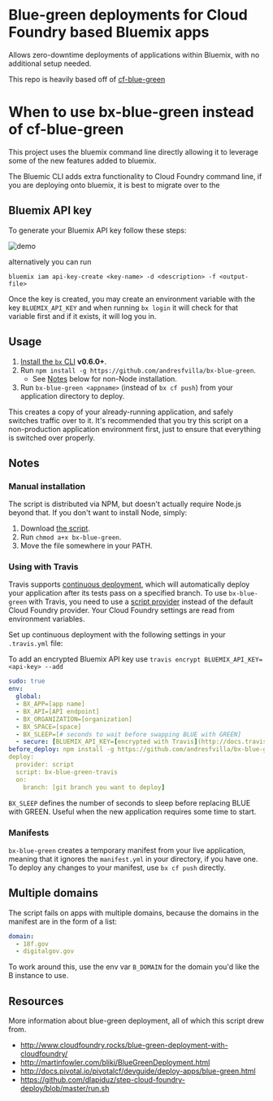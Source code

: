 # Blue-green deployments for Cloud Foundry based Bluemix apps

Allows zero-downtime deployments of applications within Bluemix, with no additional setup needed.

This repo is heavily based off of [cf-blue-green](https://github.com/18F/cf-blue-green)

# When to use bx-blue-green instead of cf-blue-green

This project uses the bluemix command line directly allowing it to leverage some of the new features added to bluemix.

The Bluemic CLI adds extra functionality to Cloud Foundry command line, if you are deploying onto bluemix, it is best to migrate over to the 

## Bluemix API key

To generate your Bluemix API key follow these steps:

![demo](docs/bluemix-api-key.gif)

alternatively you can run 

`bluemix iam api-key-create <key-name> -d <description> -f <output-file>`

Once the key is created, you may create an environment variable with the key `BLUEMIX_API_KEY` and when running `bx login` it will check for that variable first and if it exists, it will log you in.

## Usage

1. [Install the `bx` CLI](https://github.com/cloudfoundry/cli/releases) **v0.6.0+**.
1. Run `npm install -g https://github.com/andresfvilla/bx-blue-green`.
    * See [Notes](#manual-installation) below for non-Node installation.
1. Run `bx-blue-green <appname>` (instead of `bx cf push`) from your application directory to deploy.

This creates a copy of your already-running application, and safely switches traffic over to it. It's recommended that you try this script on a non-production application environment first, just to ensure that everything is switched over properly.

## Notes

### Manual installation

The script is distributed via NPM, but doesn't actually require Node.js beyond that. If you don't want to install Node, simply:

1. Download [the script](bin/bx-blue-green).
1. Run `chmod a+x bx-blue-green`.
1. Move the file somewhere in your PATH.

### Using with Travis

Travis supports [continuous deployment](http://docs.travis-ci.com/user/deployment/), which will automatically deploy your application after its tests pass on a specified branch. To use `bx-blue-green` with Travis, you need to use a [script provider](http://docs.travis-ci.com/user/deployment/script/) instead of the default Cloud Foundry provider. Your Cloud Foundry settings are read from environment variables.

Set up continuous deployment with the following settings in your `.travis.yml` file:

To add an encrypted Bluemix API key use `travis encrypt BLUEMIX_API_KEY=<api-key> --add`

```yml
sudo: true
env:
  global:
  - BX_APP=[app name]
  - BX_API=[API endpoint]
  - BX_ORGANIZATION=[organization]
  - BX_SPACE=[space]
  - BX_SLEEP=[# seconds to wait before swapping BLUE with GREEN]
  - secure: [BLUEMIX_API_KEY=[encrypted with Travis](http://docs.travis-ci.com/user/environment-variables/#Encrypted-Variables)]
before_deploy: npm install -g https://github.com/andresfvilla/bx-blue-green
deploy:
  provider: script
  script: bx-blue-green-travis
  on:
    branch: [git branch you want to deploy]
```

`BX_SLEEP` defines the number of seconds to sleep before replacing BLUE with GREEN. Useful when the new application requires some time to start.

### Manifests

`bx-blue-green` creates a temporary manifest from your live application, meaning that it ignores the `manifest.yml` in your directory, if you have one. To deploy any changes to your manifest, use `bx cf push` directly.

## Multiple domains

The script fails on apps with multiple domains, because the domains in the manifest are in the form of a list:

```yml
domain:
  - 18f.gov
  - digitalgov.gov
```

To work around this, use the env var `B_DOMAIN` for the domain you'd like the B instance to use.


## Resources

More information about blue-green deployment, all of which this script drew from.

* http://www.cloudfoundry.rocks/blue-green-deployment-with-cloudfoundry/
* http://martinfowler.com/bliki/BlueGreenDeployment.html
* http://docs.pivotal.io/pivotalcf/devguide/deploy-apps/blue-green.html
* https://github.com/dlapiduz/step-cloud-foundry-deploy/blob/master/run.sh